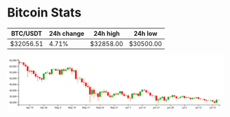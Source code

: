 # Bitcoin Stats

BTC/USDT|24h change|24h high|24h low|
|---|---|---|---|
|$32056.51|4.71%|$32858.00|$30500.00|

<img src="./chart.svg">
